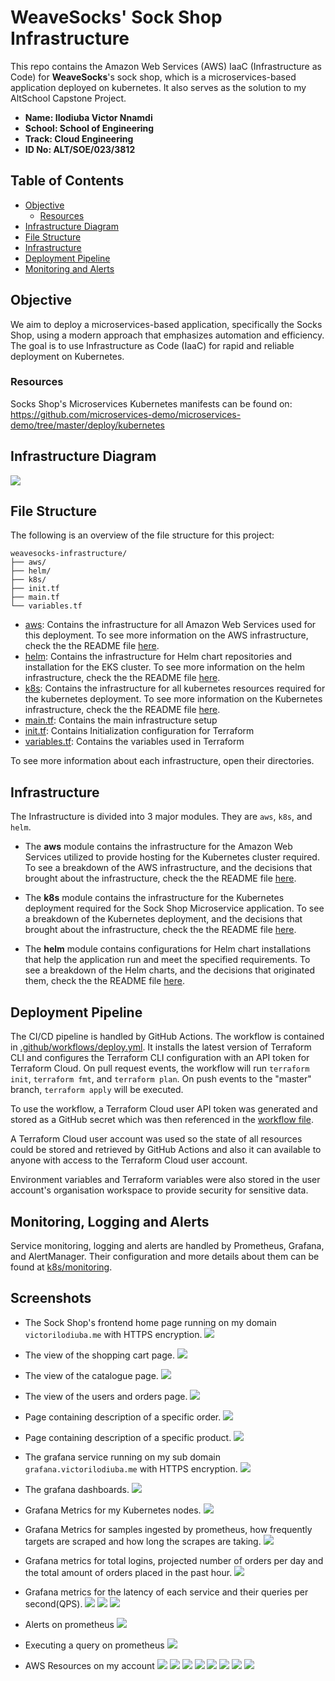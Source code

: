 # WeaveSocks' Sock Shop Infrastructure

This repo contains the Amazon Web Services (AWS) IaaC (Infrastructure as Code) for **WeaveSocks**'s sock shop, which is a microservices-based application deployed on kubernetes. It also serves as the solution to my AltSchool Capstone Project.

- **Name: Ilodiuba Victor Nnamdi**
- **School: School of Engineering**
- **Track: Cloud Engineering**
- **ID No: ALT/SOE/023/3812**

## Table of Contents

- [Objective](#objective)
  - [Resources](#resources)
- [Infrastructure Diagram](#infrastructure-diagram)
- [File Structure](#file-structure)
- [Infrastructure](#infrastructure)
- [Deployment Pipeline](#deployment-pipeline)
- [Monitoring and Alerts](#monitoring-and-alerts)

## Objective

We aim to deploy a microservices-based application, specifically the Socks Shop, using a modern approach that emphasizes automation and efficiency. The goal is to use Infrastructure as Code (IaaC) for rapid and reliable deployment on Kubernetes.

### Resources

Socks Shop's Microservices Kubernetes manifests can be found on: https://github.com/microservices-demo/microservices-demo/tree/master/deploy/kubernetes

## Infrastructure Diagram

![](./images/WEB_INFRA.png)

## File Structure

The following is an overview of the file structure for this project:

```
weavesocks-infrastructure/
├── aws/
├── helm/
├── k8s/
├── init.tf
├── main.tf
└── variables.tf
```

- [aws](./aws/): Contains the infrastructure for all Amazon Web Services used for this deployment. To see more information on the AWS infrastructure, check the the README file [here](./aws/).
- [helm](./helm/): Contains the infrastructure for Helm chart repositories and installation for the EKS cluster. To see more information on the helm infrastructure, check the the README file [here](./helm).
- [k8s](./k8s/): Contains the infrastructure for all kubernetes resources required for the kubernetes deployment. To see more information on the Kubernetes infrastructure, check the the README file [here](./k8s).
- [main.tf](main.tf): Contains the main infrastructure setup
- [init.tf](init.tf): Contains Initialization configuration for Terraform
- [variables.tf](variables.tf): Contains the variables used in Terraform

To see more information about each infrastructure, open their directories.

## Infrastructure

The Infrastructure is divided into 3 major modules. They are `aws`, `k8s`, and `helm`.

- The **aws** module contains the infrastructure for the Amazon Web Services utilized to provide hosting for the Kubernetes cluster required. To see a breakdown of the AWS infrastructure, and the decisions that brought about the infrastructure, check the the README file [here](./aws/).

- The **k8s** module contains the infrastructure for the Kubernetes deployment required for the Sock Shop Microservice application. To see a breakdown of the Kubernetes deployment, and the decisions that brought about the infrastructure, check the the README file [here](./k8s/).

- The **helm** module contains configurations for Helm chart installations that help the application run and meet the specified requirements. To see a breakdown of the Helm charts, and the decisions that originated them, check the the README file [here](./helm/).

## Deployment Pipeline

The CI/CD pipeline is handled by GitHub Actions. The workflow is contained in [.github/workflows/deploy.yml](./.github/workflows/deploy.yml). It installs the latest version of Terraform CLI and configures the Terraform CLI configuration with an API token for Terraform Cloud. On pull request events, the workflow will run `terraform init`, `terraform fmt`, and `terraform plan`. On push events to the "master" branch, `terraform apply` will be executed.

To use the workflow, a Terraform Cloud user API token was generated and stored as a GitHub secret which was then referenced in the [workflow file](./.github/workflows/deploy.yml).

A Terraform Cloud user account was used so the state of all resources could be stored and retrieved by GitHub Actions and also it can available to anyone with access to the Terraform Cloud user account.

Environment variables and Terraform variables were also stored in the user account's organisation workspace to provide security for sensitive data.

## Monitoring, Logging and Alerts

Service monitoring, logging and alerts are handled by Prometheus, Grafana, and AlertManager. Their configuration and more details about them can be found at [k8s/monitoring](./k8s).

## Screenshots

- The Sock Shop's frontend home page running on my domain `victorilodiuba.me` with HTTPS encryption.
  ![](./images/frontend.png)

- The view of the shopping cart page.
  ![](./images/shopping-cart.png)

- The view of the catalogue page.
  ![](./images/catalogue.png)

- The view of the users and orders page.
  ![](./images/orders.png)

- Page containing description of a specific order.
  ![](./images/orders.png)

- Page containing description of a specific product.
  ![](./images/product-page.png)

- The grafana service running on my sub domain `grafana.victorilodiuba.me` with HTTPS encryption.
  ![](./images/grafana-login.png)

- The grafana dashboards.
  ![](./images/grafana-dashboards.png)

- Grafana Metrics for my Kubernetes nodes.
  ![](./images/node-resources.png)

- Grafana Metrics for samples ingested by prometheus, how frequently targets are scraped and how long the scrapes are taking.
  ![](./images/prom-stats.png)

- Grafana metrics for total logins, projected number of orders per day and the total amount of orders placed in the past hour.
  ![](./images/sock-shop-analytics.png)

- Grafana metrics for the latency of each service and their queries per second(QPS).
  ![](./images/sock-shop-performance-2.png)
  ![](./images/sock-shop-performance-3.png)
  ![](./images/sock-shop-performance.png)

- Alerts on prometheus
  ![](./images/alerts.png)

- Executing a query on prometheus
  ![](./images/prometheus.png)

- AWS Resources on my account
  ![](./images/aws-eip.png)
  ![](./images/aws-eks.png)
  ![](./images/aws-eks-services.png)
  ![](./images/aws-eks-pods.png)
  ![](./images/aws-eks-pods-2.png)
  ![](./images/aws-iam-roles.png)
  ![](./images/aws-vpc.png)
  ![](./images/aws-vpc-2.png)
